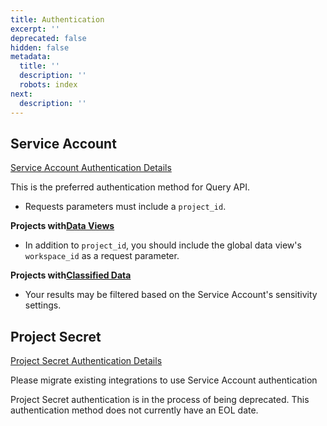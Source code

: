 ```yaml
---
title: Authentication
excerpt: ''
deprecated: false
hidden: false
metadata:
  title: ''
  description: ''
  robots: index
next:
  description: ''
---
```

## Service Account

[Service Account Authentication Details](ref:service-accounts)

<Callout icon="👍" theme="okay">
  This is the preferred authentication method for Query API.
</Callout>

* Requests parameters must include a `project_id`.

**Projects with[Data Views](https://help.mixpanel.com/hc/en-us/articles/360043782572-Data-Views)**

* In addition to `project_id`, you should include the global data view's `workspace_id` as a request parameter.

**Projects with[Classified Data](https://help.mixpanel.com/hc/en-us/articles/360044295131-Data-Classification)**

* Your results may be filtered based on the Service Account's sensitivity settings.

## Project Secret

[Project Secret Authentication Details](ref:project-secret)

<Callout icon="❗️" theme="error">
  Please migrate existing integrations to use Service Account authentication

  Project Secret authentication is in the process of being deprecated. This authentication method does not currently have an EOL date.
</Callout>
